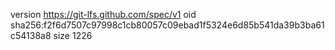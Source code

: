 version https://git-lfs.github.com/spec/v1
oid sha256:f2f6d7507c97998c1cb80057c09ebad1f5324e6d85b541da39b3ba61c54138a8
size 1226
